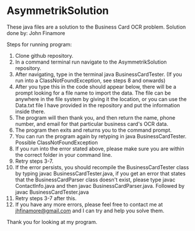 # AsymmetrikSolution
These java files are a solution to the Business Card OCR problem. 
Solution done by: John Finamore

Steps for running program:
1. Clone github repository. 
2. In a command terminal run navigate to the AsymmetrikSolution repository. 
3. After navigating, type in the terminal java BusinessCardTester. (If you run into a ClassNotFoundException, see steps 8 and onwards)
4. After you type this in the code should appear below, there will be a prompt looking for a file name to import the data. The file can be anywhere in the file system by giving it the location, or you can use the Data.txt file I have provided in the repository and put the information inside there.  
5. The program will then thank you, and then return the name, phone number, and email for that particular business card's OCR data.
6. The program then exits and returns you to the command prompt.
7. You can run the program again by retyping in java BusinessCardTester.
Possible ClassNotFoundException
8. If you run into the error stated above, please make sure you are within the correct folder in your command line. 
9. Retry steps 3-7.
10. If the error persists, you should recompile the BusinessCardTester class by typing javac BusinessCardTester.java, if you get an error that states that the BusinessCardParser class doesn't exist, please type javac ContactInfo.java and then javac BusinessCardParser.java. Followed by javac BusinessCardTester.java
11. Retry steps 3-7 after this.
12. If you have any more errors, please feel free to contact me at jhfinamore@gmail.com and I can try and help you solve them.

Thank you for looking at my program. 

